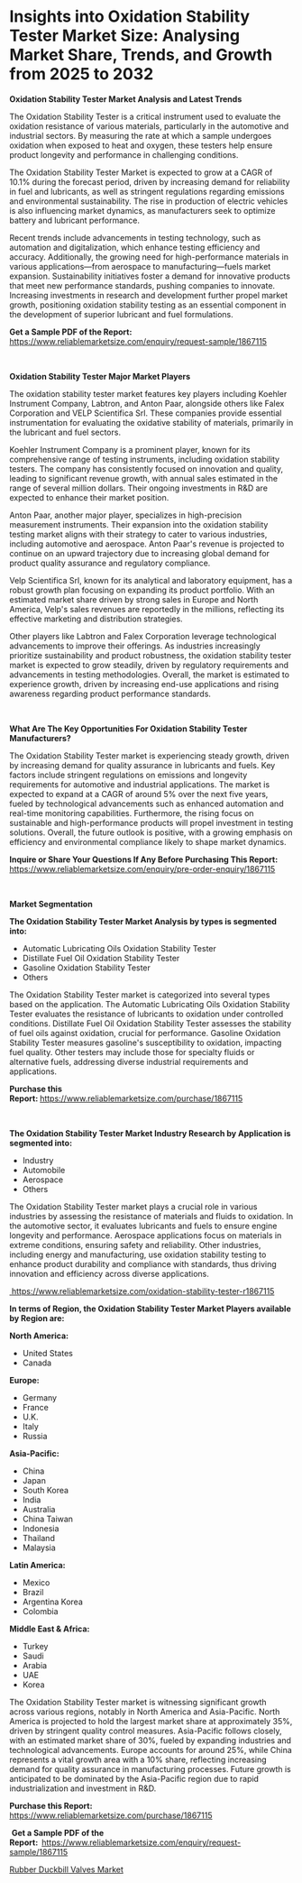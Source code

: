 <p><h1>Insights into Oxidation Stability Tester Market Size: Analysing Market Share, Trends, and Growth from 2025 to 2032</h1></p><p><strong>Oxidation Stability Tester Market Analysis and Latest Trends</strong></p>
<p><p>The Oxidation Stability Tester is a critical instrument used to evaluate the oxidation resistance of various materials, particularly in the automotive and industrial sectors. By measuring the rate at which a sample undergoes oxidation when exposed to heat and oxygen, these testers help ensure product longevity and performance in challenging conditions.</p><p>The Oxidation Stability Tester Market is expected to grow at a CAGR of 10.1% during the forecast period, driven by increasing demand for reliability in fuel and lubricants, as well as stringent regulations regarding emissions and environmental sustainability. The rise in production of electric vehicles is also influencing market dynamics, as manufacturers seek to optimize battery and lubricant performance.</p><p>Recent trends include advancements in testing technology, such as automation and digitalization, which enhance testing efficiency and accuracy. Additionally, the growing need for high-performance materials in various applications—from aerospace to manufacturing—fuels market expansion. Sustainability initiatives foster a demand for innovative products that meet new performance standards, pushing companies to innovate. Increasing investments in research and development further propel market growth, positioning oxidation stability testing as an essential component in the development of superior lubricant and fuel formulations.</p></p>
<p><strong>Get a Sample PDF of the Report:&nbsp;</strong> <a href="https://www.reliablemarketsize.com/enquiry/request-sample/1867115?utm_campaign=2314&utm_medium=2&utm_source=Github&utm_content=ia&utm_term=22022025&utm_id=oxidation-stability-tester">https://www.reliablemarketsize.com/enquiry/request-sample/1867115</a></p>
<p>&nbsp;</p>
<p><strong>Oxidation Stability Tester Major Market Players</strong></p>
<p><p>The oxidation stability tester market features key players including Koehler Instrument Company, Labtron, and Anton Paar, alongside others like Falex Corporation and VELP Scientifica Srl. These companies provide essential instrumentation for evaluating the oxidative stability of materials, primarily in the lubricant and fuel sectors.</p><p>Koehler Instrument Company is a prominent player, known for its comprehensive range of testing instruments, including oxidation stability testers. The company has consistently focused on innovation and quality, leading to significant revenue growth, with annual sales estimated in the range of several million dollars. Their ongoing investments in R&D are expected to enhance their market position.</p><p>Anton Paar, another major player, specializes in high-precision measurement instruments. Their expansion into the oxidation stability testing market aligns with their strategy to cater to various industries, including automotive and aerospace. Anton Paar's revenue is projected to continue on an upward trajectory due to increasing global demand for product quality assurance and regulatory compliance.</p><p>Velp Scientifica Srl, known for its analytical and laboratory equipment, has a robust growth plan focusing on expanding its product portfolio. With an estimated market share driven by strong sales in Europe and North America, Velp's sales revenues are reportedly in the millions, reflecting its effective marketing and distribution strategies.</p><p>Other players like Labtron and Falex Corporation leverage technological advancements to improve their offerings. As industries increasingly prioritize sustainability and product robustness, the oxidation stability tester market is expected to grow steadily, driven by regulatory requirements and advancements in testing methodologies. Overall, the market is estimated to experience growth, driven by increasing end-use applications and rising awareness regarding product performance standards.</p></p>
<p>&nbsp;</p>
<p><strong>What Are The Key Opportunities For Oxidation Stability Tester Manufacturers?</strong></p>
<p><p>The Oxidation Stability Tester market is experiencing steady growth, driven by increasing demand for quality assurance in lubricants and fuels. Key factors include stringent regulations on emissions and longevity requirements for automotive and industrial applications. The market is expected to expand at a CAGR of around 5% over the next five years, fueled by technological advancements such as enhanced automation and real-time monitoring capabilities. Furthermore, the rising focus on sustainable and high-performance products will propel investment in testing solutions. Overall, the future outlook is positive, with a growing emphasis on efficiency and environmental compliance likely to shape market dynamics.</p></p>
<p><strong>Inquire or Share Your Questions If Any Before Purchasing This Report:</strong> <a href="https://www.reliablemarketsize.com/enquiry/pre-order-enquiry/1867115?utm_campaign=2314&utm_medium=2&utm_source=Github&utm_content=ia&utm_term=22022025&utm_id=oxidation-stability-tester">https://www.reliablemarketsize.com/enquiry/pre-order-enquiry/1867115</a></p>
<p>&nbsp;</p>
<p><strong>Market Segmentation</strong></p>
<p><strong>The Oxidation Stability Tester Market Analysis by types is segmented into:</strong></p>
<p><ul><li>Automatic Lubricating Oils Oxidation Stability Tester</li><li>Distillate Fuel Oil Oxidation Stability Tester</li><li>Gasoline Oxidation Stability Tester</li><li>Others</li></ul></p>
<p><p>The Oxidation Stability Tester market is categorized into several types based on the application. The Automatic Lubricating Oils Oxidation Stability Tester evaluates the resistance of lubricants to oxidation under controlled conditions. Distillate Fuel Oil Oxidation Stability Tester assesses the stability of fuel oils against oxidation, crucial for performance. Gasoline Oxidation Stability Tester measures gasoline's susceptibility to oxidation, impacting fuel quality. Other testers may include those for specialty fluids or alternative fuels, addressing diverse industrial requirements and applications.</p></p>
<p><strong>Purchase this Report:&nbsp;</strong><a href="https://www.reliablemarketsize.com/purchase/1867115?utm_campaign=2314&utm_medium=2&utm_source=Github&utm_content=ia&utm_term=22022025&utm_id=oxidation-stability-tester">https://www.reliablemarketsize.com/purchase/1867115</a></p>
<p>&nbsp;</p>
<p><strong>The Oxidation Stability Tester Market Industry Research by Application is segmented into:</strong></p>
<p><ul><li>Industry</li><li>Automobile</li><li>Aerospace</li><li>Others</li></ul></p>
<p><p>The Oxidation Stability Tester market plays a crucial role in various industries by assessing the resistance of materials and fluids to oxidation. In the automotive sector, it evaluates lubricants and fuels to ensure engine longevity and performance. Aerospace applications focus on materials in extreme conditions, ensuring safety and reliability. Other industries, including energy and manufacturing, use oxidation stability testing to enhance product durability and compliance with standards, thus driving innovation and efficiency across diverse applications.</p></p>
<p><a href="https://www.reliablemarketsize.com/oxidation-stability-tester-r1867115?utm_campaign=2314&utm_medium=2&utm_source=Github&utm_content=ia&utm_term=22022025&utm_id=oxidation-stability-tester">&nbsp;https://www.reliablemarketsize.com/oxidation-stability-tester-r1867115</a></p>
<p><strong>In terms of Region, the Oxidation Stability Tester Market Players available by Region are:</strong></p>
<p>
    <p> <strong> North America: </strong>
        <ul>
            <li>United States</li>
            <li>Canada</li>
        </ul>
        </p> 
    <p> <strong> Europe: </strong>
        <ul>
            <li>Germany</li>
            <li>France</li>
            <li>U.K.</li>
            <li>Italy</li>
            <li>Russia</li>
        </ul>
        </p> 
    <p> <strong> Asia-Pacific: </strong>
        <ul>
            <li>China</li>
            <li>Japan</li>
            <li>South Korea</li>
            <li>India</li>
            <li>Australia</li>
            <li>China Taiwan</li>
            <li>Indonesia</li>
            <li>Thailand</li>
            <li>Malaysia</li>
        </ul>
        </p> 
    <p> <strong> Latin America: </strong>
        <ul>
            <li>Mexico</li>
            <li>Brazil</li>
            <li>Argentina Korea</li>
            <li>Colombia</li>
        </ul>
        </p> 
    <p> <strong> Middle East & Africa: </strong>
        <ul>
            <li>Turkey</li>
            <li>Saudi</li>
            <li>Arabia</li>
            <li>UAE</li>
            <li>Korea</li>
        </ul>
    </p>
    </p>
<p><p>The Oxidation Stability Tester market is witnessing significant growth across various regions, notably in North America and Asia-Pacific. North America is projected to hold the largest market share at approximately 35%, driven by stringent quality control measures. Asia-Pacific follows closely, with an estimated market share of 30%, fueled by expanding industries and technological advancements. Europe accounts for around 25%, while China represents a vital growth area with a 10% share, reflecting increasing demand for quality assurance in manufacturing processes. Future growth is anticipated to be dominated by the Asia-Pacific region due to rapid industrialization and investment in R&D.</p></p>
<p><strong>Purchase this Report: </strong><a href="https://www.reliablemarketsize.com/purchase/1867115?utm_campaign=2314&utm_medium=2&utm_source=Github&utm_content=ia&utm_term=22022025&utm_id=oxidation-stability-tester">https://www.reliablemarketsize.com/purchase/1867115</a></p>
<p>&nbsp;<strong>Get a Sample PDF of the Report:&nbsp;&nbsp;</strong><a href="https://www.reliablemarketsize.com/enquiry/request-sample/1867115?utm_campaign=2314&utm_medium=2&utm_source=Github&utm_content=ia&utm_term=22022025&utm_id=oxidation-stability-tester">https://www.reliablemarketsize.com/enquiry/request-sample/1867115</a></p>
<p><strong></strong></p>
<p><p><a href="https://github.com/rileymgdorcas/Market-Research-Report-List-1/blob/main/rubber-duckbill-valves-market.md?utm_campaign=2314&utm_medium=2&utm_source=Github&utm_content=ia&utm_term=22022025&utm_id=oxidation-stability-tester">Rubber Duckbill Valves Market</a></p></p>